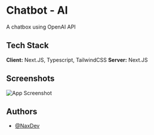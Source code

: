 
# Chatbot - AI

A chatbox using OpenAI API

## Tech Stack

**Client:** Next.JS, Typescript, TailwindCSS
**Server:** Next.JS

## Screenshots

![App Screenshot](https://github.com/Lattana-sck/chatbot-AI/assets/74185631/92bbbb21-90ae-456f-a588-43c944063bd1)

## Authors

- [@NaxDev](https://www.github.com/lattana-sck)

